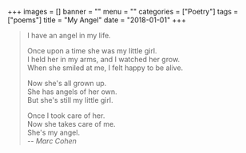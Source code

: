 +++
images = []
banner = ""
menu = ""
categories = ["Poetry"]
tags = ["poems"]
title = "My Angel"
date = "2018-01-01"
+++

> I have an angel in my life.  
>
> Once upon a time she was my little girl.  
> I held her in my arms, and I watched her grow.  
> When she smiled at me, I felt happy to be alive.  
>
> Now she's all grown up.  
> She has angels of her own.  
> But she's still my little girl.  
>
> Once I took care of her.  
> Now she takes care of me.  
> She's my angel.  
> -- <cite>Marc Cohen</cite>
